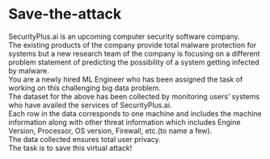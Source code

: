 # Save-the-attack
SecurityPlus.ai is an upcoming computer security software company.<br />
The existing products of the company provide total malware
protection for systems but a new research team of the company is
focusing on a different problem statement of predicting the possibility
of a system getting infected by malware.<br />
You are a newly hired ML Engineer who has been assigned the task
of working on this challenging big data problem.<br />
The dataset for the above has been collected by monitoring users’
systems who have availed the services of SecurityPlus.ai.<br />
Each row in the data corresponds to one machine and includes the
machine information along with other threat information which
includes Engine Version, Processor, OS version, Firewall, etc.(to name
a few).<br />
The data collected ensures total user privacy.<br />
The task is to save this virtual attack!<br />
